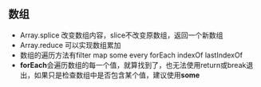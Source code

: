 ## 数组

- Array.splice 改变数组内容，slice不改变原数组，返回一个新数组
- Array.reduce 可以实现数组累加
- 数组的遍历方法有filter map some every forEach indexOf lastIndexOf
- **forEach**会遍历数组的每一个值，就算找到了，也无法使用return或break退出，如果只是检查数组中是否包含某个值，建议使用**some**
